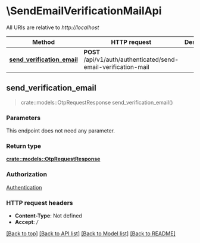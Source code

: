 # \SendEmailVerificationMailApi

All URIs are relative to *http://localhost*

Method | HTTP request | Description
------------- | ------------- | -------------
[**send_verification_email**](SendEmailVerificationMailApi.md#send_verification_email) | **POST** /api/v1/auth/authenticated/send-email-verification-mail | 



## send_verification_email

> crate::models::OtpRequestResponse send_verification_email()


### Parameters

This endpoint does not need any parameter.

### Return type

[**crate::models::OtpRequestResponse**](OtpRequestResponse.md)

### Authorization

[Authentication](../README.md#Authentication)

### HTTP request headers

- **Content-Type**: Not defined
- **Accept**: */*

[[Back to top]](#) [[Back to API list]](../README.md#documentation-for-api-endpoints) [[Back to Model list]](../README.md#documentation-for-models) [[Back to README]](../README.md)

